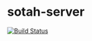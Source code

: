 # sotah-server

[![Build Status](https://travis-ci.org/ihsw/sotah-server.svg?branch=master)](https://travis-ci.org/ihsw/sotah-server)
